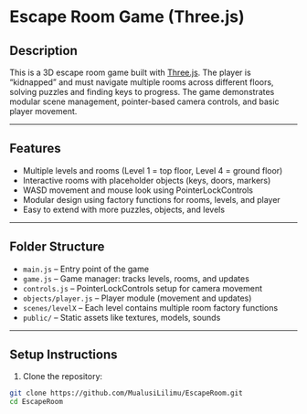 # Escape Room Game (Three.js)

## Description
This is a 3D escape room game built with [Three.js](https://threejs.org/). 
The player is “kidnapped” and must navigate multiple rooms across different floors, 
solving puzzles and finding keys to progress. 
The game demonstrates modular scene management, pointer-based camera controls, and basic player movement.

---

## Features

- Multiple levels and rooms (Level 1 = top floor, Level 4 = ground floor)
- Interactive rooms with placeholder objects (keys, doors, markers)
- WASD movement and mouse look using PointerLockControls
- Modular design using factory functions for rooms, levels, and player
- Easy to extend with more puzzles, objects, and levels

---

## Folder Structure



- `main.js` – Entry point of the game
- `game.js` – Game manager: tracks levels, rooms, and updates
- `controls.js` – PointerLockControls setup for camera movement
- `objects/player.js` – Player module (movement and updates)
- `scenes/levelX` – Each level contains multiple room factory functions
- `public/` – Static assets like textures, models, sounds

---

## Setup Instructions

1. Clone the repository:

```bash
git clone https://github.com/MualusiLilimu/EscapeRoom.git
cd EscapeRoom



